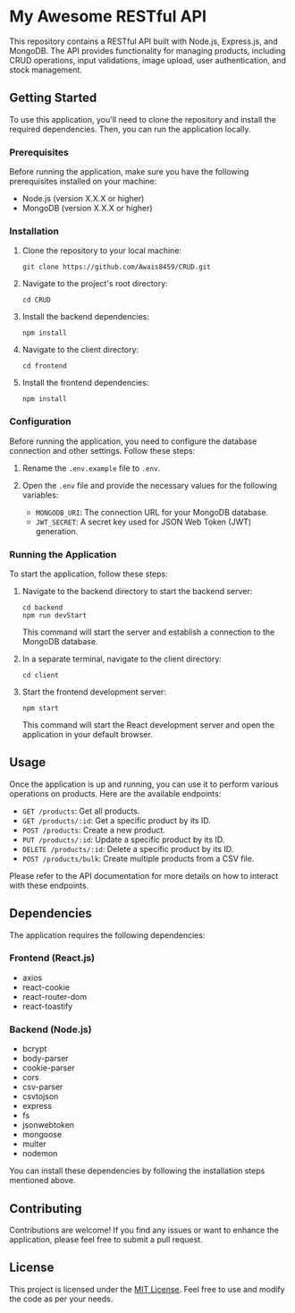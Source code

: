 # My Awesome RESTful API

This repository contains a RESTful API built with Node.js, Express.js, and MongoDB. The API provides functionality for managing products, including CRUD operations, input validations, image upload, user authentication, and stock management.

## Getting Started

To use this application, you'll need to clone the repository and install the required dependencies. Then, you can run the application locally.

### Prerequisites

Before running the application, make sure you have the following prerequisites installed on your machine:

- Node.js (version X.X.X or higher)
- MongoDB (version X.X.X or higher)

### Installation

1. Clone the repository to your local machine:

   ```shell
   git clone https://github.com/Awais8459/CRUD.git
   ```

2. Navigate to the project's root directory:

   ```shell
   cd CRUD
   ```

3. Install the backend dependencies:

   ```shell
   npm install
   ```

4. Navigate to the client directory:

   ```shell
   cd frontend
   ```

5. Install the frontend dependencies:

   ```shell
   npm install
   ```

### Configuration

Before running the application, you need to configure the database connection and other settings. Follow these steps:

1. Rename the `.env.example` file to `.env`.

2. Open the `.env` file and provide the necessary values for the following variables:

   - `MONGODB_URI`: The connection URL for your MongoDB database.
   - `JWT_SECRET`: A secret key used for JSON Web Token (JWT) generation.

### Running the Application

To start the application, follow these steps:

1. Navigate to the backend directory to start the backend server:

   ```shell
   cd backend
   npm run devStart
   ```

   This command will start the server and establish a connection to the MongoDB database.

2. In a separate terminal, navigate to the client directory:

   ```shell
   cd client
   ```

3. Start the frontend development server:

   ```shell
   npm start
   ```

   This command will start the React development server and open the application in your default browser.

## Usage

Once the application is up and running, you can use it to perform various operations on products. Here are the available endpoints:

- `GET /products`: Get all products.
- `GET /products/:id`: Get a specific product by its ID.
- `POST /products`: Create a new product.
- `PUT /products/:id`: Update a specific product by its ID.
- `DELETE /products/:id`: Delete a specific product by its ID.
- `POST /products/bulk`: Create multiple products from a CSV file.

Please refer to the API documentation for more details on how to interact with these endpoints.

## Dependencies

The application requires the following dependencies:

### Frontend (React.js)

- axios
- react-cookie
- react-router-dom
- react-toastify

### Backend (Node.js)

- bcrypt
- body-parser
- cookie-parser
- cors
- csv-parser
- csvtojson
- express
- fs
- jsonwebtoken
- mongoose
- multer
- nodemon

You can install these dependencies by following the installation steps mentioned above.

## Contributing

Contributions are welcome! If you find any issues or want to enhance the application, please feel free to submit a pull request.

## License

This project is licensed under the [MIT License](https://opensource.org/licenses/MIT). Feel free to use and modify the code as per your needs.

